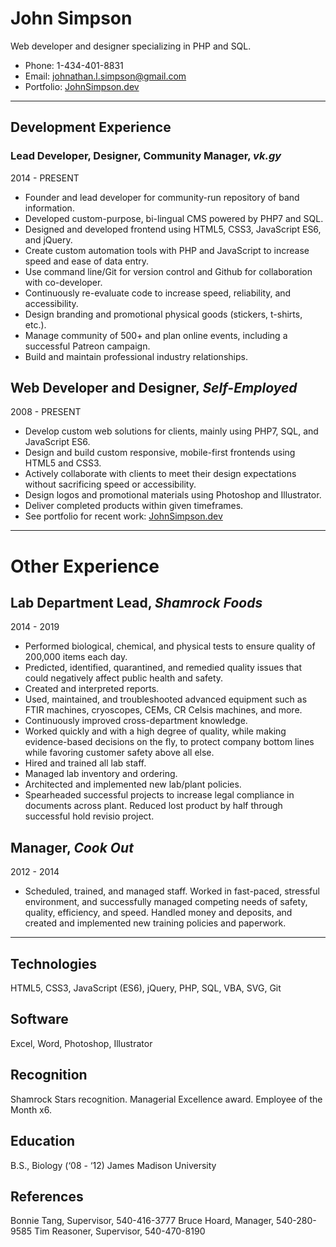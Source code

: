 # John Simpson

Web developer and designer specializing in PHP and SQL.

* Phone: 1-434-401-8831
* Email: johnathan.l.simpson@gmail.com
* Portfolio: [JohnSimpson.dev](https://johnsimpson.dev/)

---

## Development Experience

### Lead Developer, Designer, Community Manager, *vk.gy*
2014 - PRESENT
* Founder and lead developer for community-run repository of band information.
* Developed custom-purpose, bi-lingual CMS powered by PHP7 and SQL.
* Designed and developed frontend using HTML5, CSS3, JavaScript ES6, and jQuery.
* Create custom automation tools with PHP and JavaScript to increase speed and ease of data entry.
* Use command line/Git for version control and Github for collaboration with co-developer.
* Continuously re-evaluate code to increase speed, reliability, and accessibility.
* Design branding and promotional physical goods (stickers, t-shirts, etc.).
* Manage community of 500+ and plan online events, including a successful Patreon campaign.
* Build and maintain professional industry relationships.

## Web Developer and Designer, *Self-Employed*
2008 - PRESENT
* Develop custom web solutions for clients, mainly using PHP7, SQL, and JavaScript ES6.
* Design and build custom responsive, mobile-first frontends using HTML5 and CSS3.
* Actively collaborate with clients to meet their design expectations without sacrificing speed or accessibility.
* Design logos and promotional materials using Photoshop and Illustrator.
* Deliver completed products within given timeframes.
* See portfolio for recent work: [JohnSimpson.dev](https://johnsimpson.dev/)

---

# Other Experience

## Lab Department Lead, *Shamrock Foods*
2014 - 2019
* Performed biological, chemical, and physical tests to ensure quality of 200,000 items each day.
* Predicted, identified, quarantined, and remedied quality issues that could negatively affect public health and safety.
* Created and interpreted reports.
* Used, maintained, and troubleshooted advanced equipment such as FTIR machines, cryoscopes, CEMs, CR Celsis machines, and more.
* Continuously improved cross-department knowledge.
* Worked quickly and with a high degree of quality, while making evidence-based decisions on the fly, to protect company bottom lines while favoring customer safety above all else.
* Hired and trained all lab staff.
* Managed lab inventory and ordering.
* Architected and implemented new lab/plant policies.
* Spearheaded successful projects to increase legal compliance in documents across plant. Reduced lost product by half through successful hold revisio project.

## Manager, *Cook Out*
2012 - 2014
* Scheduled, trained, and managed staff. Worked in fast-paced, stressful environment, and successfully managed competing needs of safety, quality, efficiency, and speed. Handled money and deposits, and created and implemented new training policies and paperwork.

---

## Technologies

HTML5, CSS3, JavaScript (ES6), jQuery, PHP, SQL, VBA, SVG, Git

## Software
Excel, Word, Photoshop, Illustrator

## Recognition
Shamrock Stars recognition. Managerial Excellence award. Employee of the Month x6.

## Education
B.S., Biology (‘08 - ‘12)
James Madison University

## References
Bonnie Tang, Supervisor, 540-416-3777
Bruce Hoard, Manager, 540-280-9585
Tim Reasoner, Supervisor, 540-470-8190
